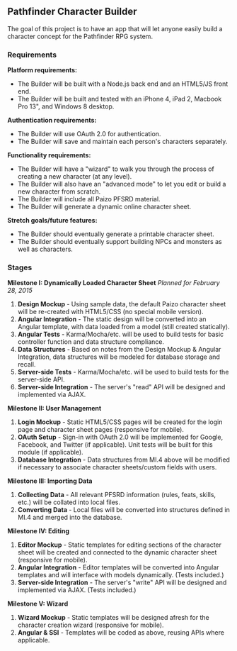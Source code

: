 ## Pathfinder Character Builder ##

The goal of this project is to have an app that will let anyone easily build a character concept for the Pathfinder RPG system.

### Requirements ###

**Platform requirements:**

* The Builder will be built with a Node.js back end and an HTML5/JS front end.
* The Builder will be built and tested with an iPhone 4, iPad 2, Macbook Pro 13", and Windows 8 desktop.

**Authentication requirements:**

* The Builder will use OAuth 2.0 for authentication.
* The Builder will save and maintain each person's characters separately.

**Functionality requirements:**

* The Builder will have a "wizard" to walk you through the process of creating a new character (at any level).
* The Builder will also have an "advanced mode" to let you edit or build a new character from scratch.
* The Builder will include all Paizo PFSRD material.
* The Builder will generate a dynamic online character sheet.

**Stretch goals/future features:**

* The Builder should eventually generate a printable character sheet.
* The Builder should eventually support building NPCs and monsters as well as characters.


### Stages ###

**Milestone I: Dynamically Loaded Character Sheet**
*Planned for February 28, 2015*

1. **Design Mockup** - Using sample data, the default Paizo character sheet will be re-created with HTML5/CSS (no special mobile version).
2. **Angular Integration** - The static design will be converted into an Angular template, with data loaded from a model (still created statically).
3. **Angular Tests** - Karma/Mocha/etc. will be used to build tests for basic controller function and data structure compliance.
4. **Data Structures** - Based on notes from the Design Mockup & Angular Integration, data structures will be modeled for database storage and recall.
5. **Server-side Tests** - Karma/Mocha/etc. will be used to build tests for the server-side API.
6. **Server-side Integration** - The server's "read" API will be designed and implemented via AJAX.


**Milestone II: User Management**

1. **Login Mockup** - Static HTML5/CSS pages will be created for the login page and character sheet pages (responsive for mobile).
2. **OAuth Setup** - Sign-in with OAuth 2.0 will be implemented for Google, Facebook, and Twitter (if applicable). Unit tests will be built for this module (if applicable).
3. **Database Integration** - Data structures from MI.4 above will be modified if necessary to associate character sheets/custom fields with users.


**Milestone III: Importing Data**

1. **Collecting Data** - All relevant PFSRD information (rules, feats, skills, etc.) will be collated into local files.
2. **Converting Data** - Local files will be converted into structures defined in MI.4 and merged into the database.


**Milestone IV: Editing**

1. **Editor Mockup** - Static templates for editing sections of the character sheet will be created and connected to the dynamic character sheet (responsive for mobile).
2. **Angular Integration** - Editor templates will be converted into Angular templates and will interface with models dynamically. (Tests included.)
4. **Server-side Integration** - The server's "write" API will be designed and implemented via AJAX. (Tests included.)


**Milestone V: Wizard**

1. **Wizard Mockup** - Static templates will be designed afresh for the character creation wizard (responsive for mobile).
2. **Angular & SSI** - Templates will be coded as above, reusing APIs where applicable.


